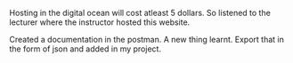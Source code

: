 Hosting in the digital ocean will cost atleast 5 dollars. So listened to the lecturer where the instructor hosted this website.

Created a documentation in the postman. A new thing learnt. Export that in the form of json and added in my project.

